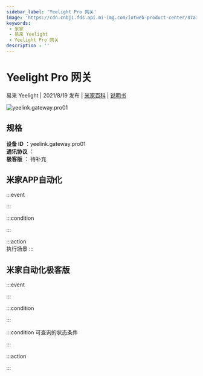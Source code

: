 ```yaml
---
sidebar_label: 'Yeelight Pro 网关'
image: 'https://cdn.cnbj1.fds.api.mi-img.com/iotweb-product-center/87a1b02d1f0aaaf42aa087b851fda510_1625205138521.png?GalaxyAccessKeyId=AKVGLQWBOVIRQ3XLEW&Expires=9223372036854775807&Signature=ha6IifW/g2ZK9IAE9Snrre3AppQ='
keywords: 
 - 米家
 - 易来 Yeelight
 - Yeelight Pro 网关
description : ''
---
```

# Yeelight Pro 网关

易来 Yeelight | 2021/8/19 发布 | [米家百科](https://home.mi.com/webapp/content/baike/product/index.html?model=yeelink.gateway.pro01) | [说明书](https://home.mi.com/views/introduction.html?model=yeelink.gateway.pro01&region=cn)

![yeelink.gateway.pro01](https://cdn.cnbj1.fds.api.mi-img.com/iotweb-product-center/87a1b02d1f0aaaf42aa087b851fda510_1625205138521.png?GalaxyAccessKeyId=AKVGLQWBOVIRQ3XLEW&Expires=9223372036854775807&Signature=ha6IifW/g2ZK9IAE9Snrre3AppQ=)

## 规格  
> 
**设备 ID** ：yeelink.gateway.pro01  
**通讯协议** ：  
**极客版**  ： 待补充 


## 米家APP自动化  

:::event  

:::

:::condition  

:::

:::action   
执行场景
:::

## 米家自动化极客版  

:::event  

:::

:::condition  

:::

:::condition 可查询的状态条件  

:::

:::action  

:::

        
